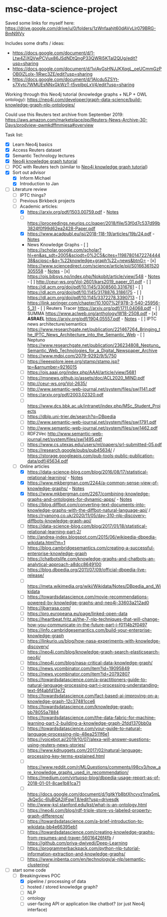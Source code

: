 # msc-data-science-project

Saved some links for myself here: https://drive.google.com/drive/u/0/folders/1zWnfaahjt60dAVvLlr079BRG-BmN9IVy

Includes some drafts / ideas:
 - https://docs.google.com/document/d/1-Ltw4ZjXQVwPCVux86JSdNDtQngP33QWRi5KTal2QUg/edit?usp=sharing
 - https://docs.google.com/document/d/1viAyGsHNJJKXqgL_oeUCmmGzPOB0lZLolx-1lRwc3ZE/edit?usp=sharing
 - https://docs.google.com/document/d/1AIcdu5ZSYt-s7Xytc7WMUEsNNxGkWzT-t5vpIbpLxV4/edit?usp=sharing

Working through this Neo4j tutorial (knowledge graphs + NLP + OWL ontology): https://neo4j.com/developer/graph-data-science/build-knowledge-graph-nlp-ontologies/

Could use this Reuters text archive from September 2019: https://aws.amazon.com/marketplace/pp/Reuters-News-Archive-30-Days/prodview-qwmkdffmmjesa#overview


Task list:

 - [x] Learn Neo4j basics
 - [x] Access Reuters dataset
 - [x] Semantic Technology lectures
 - [x] [Neo4j knowledge graph tutorial](https://neo4j.com/developer/graph-data-science/build-knowledge-graph-nlp-ontologies/)
 - [ ] POC with Reuters tech (similar to [Neo4j knowledge graph tutorial](https://neo4j.com/developer/graph-data-science/build-knowledge-graph-nlp-ontologies/))
 - [x] Sort out advisor
   - [x] Inform Michael
   - [x] Introduction to Jan
 - [ ] Literature review
   - [ ] IPTC things?
   - [ ] Previous Birkbeck projects
   - [ ] Academic articles:
     - [x] https://arxiv.org/pdf/1503.00759.pdf - [Notes](https://github.com/heychrisek/msc-data-science-project/blob/main/article-notes/2021-03-12_https-arxiv-org-pdf-1503-00759.md)
     - [ ] https://proceedings.neurips.cc/paper/2018/file/53f0d7c537d99b3824f0f99d62ea2428-Paper.pdf
     - [x] https://www.acadpubl.eu/jsi/2018-118-19/articles/19b/24.pdf - [Notes](https://github.com/heychrisek/msc-data-science-project/blob/main/article-notes/2021-03-16-https-www-acadpubl-eu-jsi-2018-118-19-articles-19b-24-pdf.md)
     - News Knowledge Graphs
            - [ ] https://scholar.google.com/scholar?hl=en&as_sdt=2005&sciodt=0%2C5&cites=1198780147227444438&scipsc=&q=%22knowledge+graph%22+news&btnG=
            - [x] https://www.sciencedirect.com/science/article/pii/S0166361520305558 - [Notes](https://github.com/heychrisek/msc-data-science-project/blob/main/article-notes/2021-03-17-https-www-sciencedirect-com-science-article-pii-S0166361520305558.md)
            - [x] https://ojs.bibsys.no/index.php/Nokobit/article/view/548 - [Notes](https://github.com/heychrisek/msc-data-science-project/blob/main/article-notes/2021-03-17-https-www-sciencedirect-com-science-article-pii-S0166361520305558.md)
            - [ ] http://ceur-ws.org/Vol-2601/kars2019_paper_01.pdf
            - [ ] https://dl.acm.org/doi/pdf/10.1145/3308560.3316761
            - [ ] https://dl.acm.org/doi/pdf/10.1145/3178876.3186175
            - [ ] https://dl.acm.org/doi/pdf/10.1145/3372278.3390713
            - [ ] https://link.springer.com/chapter/10.1007%2F978-3-540-25956-5_31
            - [ ] Reuters Tracer https://arxiv.org/pdf/1711.04068.pdf
            - [ ] SUMMA https://www.aclweb.org/anthology/W18-2508.pdf
            - [x] **ASRAEL** https://arxiv.org/pdf/1904.05557.pdf - [Notes](https://github.com/heychrisek/msc-data-science-project/blob/main/article-notes/2021-03-17-https-arxiv-org-pdf-1904-05557-pdf.md)
            - [ ] IPTC news architecture/semantics https://www.researchgate.net/publication/221467264_Bringing_the_IPTC_News_Architecture_into_the_Semantic_Web
            - [ ] Neptuno https://www.researchgate.net/publication/236234808_Neptuno_Semantic_Web_Technologies_for_a_Digital_Newspaper_Archive
     - [ ] https://www.mdpi.com/2079-9292/9/5/750
     - [ ] https://ieeexplore.ieee.org/stamp/stamp.jsp?tp=&arnumber=9216015
     - [ ] https://ojs.aaai.org/index.php/AAAI/article/view/5681
     - [ ] https://msnews.github.io/assets/doc/ACL2020_MIND.pdf
     - [ ] http://ceur-ws.org/Vol-2635/
     - [ ] http://www.semantic-web-journal.net/system/files/swj1141.pdf
     - [ ] https://arxiv.org/pdf/2003.02320.pdf
     - [ ] https://www.dcs.bbk.ac.uk/intranet/index.php/MSc_Student_Projects
     - [ ] https://dblp.uni-trier.de/search?q=DBpedia
     - [ ] http://www.semantic-web-journal.net/system/files/swj1791.pdf
     - [ ] http://www.semantic-web-journal.net/system/files/swj1462.pdf
     - [ ] RDF2Vec http://www.semantic-web-journal.net/system/files/swj1495.pdf
     - [ ] https://www.cs.utexas.edu/users/ml/papers/srl-submitted-05.pdf
     - [ ] https://research.google/pubs/pub45634/ / https://storage.googleapis.com/pub-tools-public-publication-data/pdf/45634.pdf
   - [ ] Online articles
     - [x] https://data-science-blog.com/blog/2016/08/17/statistical-relational-learning/ - [Notes](https://github.com/heychrisek/msc-data-science-project/blob/main/article-notes/2021-03-12_https-data-science-blog-blog-2016-08-17-statistical-relational-learning.md)
     - [x] https://www.mkbergman.com/2244/a-common-sense-view-of-knowledge-graphs/ - [Notes](https://github.com/heychrisek/msc-data-science-project/blob/main/article-notes/2021-03-14_https-www-mkbergman-com-2244-a-common-sense-view.md)
     - [x] https://www.mkbergman.com/2267/combining-knowledge-graphs-and-ontologies-for-dynamic-apps/ - [Notes](https://github.com/heychrisek/msc-data-science-project/blob/main/article-notes/2021-03-14_https-www-mkbergman-com-2267-combining.md)
     - [ ] https://blog.diffbot.com/converting-text-documents-into-knowledge-graphs-with-the-diffbot-natural-language-api/ / https://ryanong.co.uk/2020/11/05/day-310-nlp-discovery-diffbots-knowledge-graph-api/
     - [ ] https://data-science-blog.com/blog/2017/01/18/statistical-relational-learning-part-2/
     - [ ] http://andrea-index.blogspot.com/2015/06/wikipedia-dbpedia-wikidata.html?m=1
     - [ ] https://blog.cambridgesemantics.com/creating-a-successful-enterprise-knowledge-graph
     - [ ] https://chatbotslife.com/knowledge-graphs-and-chatbots-an-analytical-approach-a8dcc8649100
     - [ ] https://blog.dbpedia.org/2011/07/09/official-dbpedia-live-release/
     - [ ] https://meta.wikimedia.org/wiki/Wikidata/Notes/DBpedia_and_Wikidata
     - [ ] https://towardsdatascience.com/movie-recommendations-powered-by-knowledge-graphs-and-neo4j-33603a212ad0
     - [ ] https://jbarrasa.com/
     - [ ] https://pro.europeana.eu/page/linked-open-data
     - [ ] https://heartbeat.fritz.ai/the-7-nlp-techniques-that-will-change-how-you-communicate-in-the-future-part-i-f0114b2f0497
     - [ ] https://info.cambridgesemantics.com/build-your-enterprise-knowledge-graph
     - [ ] https://linkurio.us/blog/how-nasa-experiments-with-knowledge-discovery/
     - [ ] https://neo4j.com/blog/knowledge-graph-search-elasticsearch-neo4j/
     - [ ] https://neo4j.com/blog/nasa-critical-data-knowledge-graph/
     - [ ] https://news.ycombinator.com/item?id=19095849
     - [ ] https://news.ycombinator.com/item?id=20792807
     - [ ] https://towardsdatascience.com/a-practitioners-guide-to-natural-language-processing-part-i-processing-understanding-text-9f4abfd13e72
     - [ ] https://towardsdatascience.com/fact-based-ai-improving-on-a-knowledge-graph-12c37481cce6
     - [ ] https://towardsdatascience.com/knowledge-graph-bb78055a7884
     - [ ] https://towardsdatascience.com/the-data-fabric-for-machine-learning-part-2-building-a-knowledge-graph-2fdd1370bb0a
     - [ ] https://towardsdatascience.com/your-guide-to-natural-language-processing-nlp-48ea2511f6e1
     - [ ] https://voicebot.ai/2019/10/07/alexa-will-answer-questions-using-reuters-news-stories/
     - [ ] https://www.kdnuggets.com/2017/02/natural-language-processing-key-terms-explained.html
     - [ ] https://www.reddit.com/r/MLQuestions/comments/i98cy3/how_are_knowledge_graphs_used_in_recommendation/
     - [ ] https://medium.com/virtuoso-blog/dbpedia-usage-report-as-of-2018-01-01-8cae1b81ca71
     - [ ] https://docs.google.com/document/d/1gitkYb8btXhcvyz1rna5mLJkQeSc-6luBQA2jlFqwT8/edit?usp=drivesdk
     - [ ] http://www-ksl.stanford.edu/kst/what-is-an-ontology.html
     - [ ] https://neo4j.com/blog/rdf-triple-store-vs-labeled-property-graph-difference/
     - [ ] https://towardsdatascience.com/a-brief-introduction-to-wikidata-bb4e66395eb1
     - [ ] https://towardsdatascience.com/creating-knowledge-graphs-from-resumes-and-traver-56016426f4fb / https://github.com/priya-dwivedi/Deep-Learning
     - [ ] https://programmerbackpack.com/python-nlp-tutorial-information-extraction-and-knowledge-graphs/
     - [ ] https://www.inbenta.com/en/technology/ai-nlp/semantic-clustering/
 - [ ] start some code
     - [ ] Breakingviews POC
        - [x] pipeline / processing of data
        - [ ] hosted / stored knowledge graph?
        - [ ] NLP
        - [ ] ontology
        - [ ] user-facing API or application like chatbot? (or just Neo4j interface)
